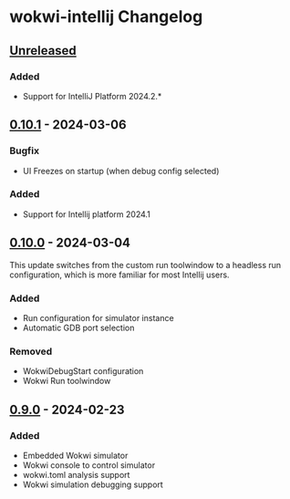 <!-- Keep a Changelog guide -> https://keepachangelog.com -->

# wokwi-intellij Changelog

## [Unreleased]

### Added

- Support for IntelliJ Platform 2024.2.*

## [0.10.1] - 2024-03-06

### Bugfix

- UI Freezes on startup (when debug config selected)

### Added

- Support for Intellij platform 2024.1

## [0.10.0] - 2024-03-04

This update switches from the custom run toolwindow
to a headless run configuration, which is more familiar for
most Intellij users.

### Added

- Run configuration for simulator instance
- Automatic GDB port selection

### Removed

- WokwiDebugStart configuration
- Wokwi Run toolwindow

## [0.9.0] - 2024-02-23

### Added

- Embedded Wokwi simulator
- Wokwi console to control simulator
- wokwi.toml analysis support
- Wokwi simulation debugging support

[Unreleased]: https://github.com/Jozott00/wokwi-intellij/compare/v0.10.1...HEAD

[0.10.1]: https://github.com/Jozott00/wokwi-intellij/compare/v0.10.0...v0.10.1

[0.10.0]: https://github.com/Jozott00/wokwi-intellij/commits/v0.10.0

[0.9.0]: https://github.com/Jozott00/wokwi-intellij/commits/v0.9.0
